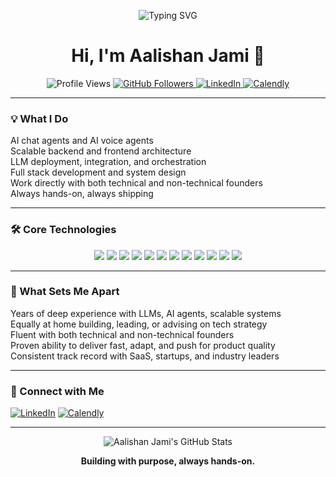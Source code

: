 <!-- Banner ASCII Art -->
<p align="center">
  <img src="https://readme-typing-svg.demolab.com/?lines=AI+Agents+Developer;LLM+Deployment+Specialist;Full+Stack+Engineer;Always+Hands-On" alt="Typing SVG" />
</p>

<h1 align="center">Hi, I'm Aalishan Jami 👋</h1>

<p align="center">
  <img src="https://komarev.com/ghpvc/?username=aalishanjami&style=flat-square" alt="Profile Views" />
  <a href="https://github.com/aalishanjami?tab=followers">
    <img src="https://img.shields.io/github/followers/aalishanjami?label=GitHub%20Followers&style=flat-square" alt="GitHub Followers" />
  </a>
  <a href="https://www.linkedin.com/in/aalishanjami/">
    <img src="https://img.shields.io/badge/LinkedIn-Connect-blue?style=flat-square&logo=linkedin" alt="LinkedIn" />
  </a>
  <a href="https://calendly.com/aalishanjami">
    <img src="https://img.shields.io/badge/Calendly-Book%20a%20Chat-orange?style=flat-square&logo=calendly" alt="Calendly" />
  </a>
</p>

---

### 💡 What I Do

AI chat agents and AI voice agents  
Scalable backend and frontend architecture  
LLM deployment, integration, and orchestration  
Full stack development and system design  
Work directly with both technical and non-technical founders  
Always hands-on, always shipping

---

### 🛠️ Core Technologies

<p align="center">
  <img src="https://img.shields.io/badge/OpenAI-000000?style=for-the-badge&logo=openai&logoColor=white"/>
  <img src="https://img.shields.io/badge/LangChain-FFCE5A?style=for-the-badge&logo=python&logoColor=black"/>
  <img src="https://img.shields.io/badge/vLLM-00BFAE?style=for-the-badge"/>
  <img src="https://img.shields.io/badge/Ollama-0A192F?style=for-the-badge"/>
  <img src="https://img.shields.io/badge/Node.js-339933?style=for-the-badge&logo=nodedotjs&logoColor=white"/>
  <img src="https://img.shields.io/badge/TypeScript-3178C6?style=for-the-badge&logo=typescript&logoColor=white"/>
  <img src="https://img.shields.io/badge/Next.js-000000?style=for-the-badge&logo=nextdotjs&logoColor=white"/>
  <img src="https://img.shields.io/badge/React-61DAFB?style=for-the-badge&logo=react&logoColor=black"/>
  <img src="https://img.shields.io/badge/Python-3776AB?style=for-the-badge&logo=python&logoColor=white"/>
  <img src="https://img.shields.io/badge/AWS-232F3E?style=for-the-badge&logo=amazonaws&logoColor=white"/>
  <img src="https://img.shields.io/badge/PostgreSQL-4169E1?style=for-the-badge&logo=postgresql&logoColor=white"/>
  <img src="https://img.shields.io/badge/Docker-2496ED?style=for-the-badge&logo=docker&logoColor=white"/>
</p>

---

### 🌟 What Sets Me Apart

Years of deep experience with LLMs, AI agents, scalable systems  
Equally at home building, leading, or advising on tech strategy  
Fluent with both technical and non-technical founders  
Proven ability to deliver fast, adapt, and push for product quality  
Consistent track record with SaaS, startups, and industry leaders

---

### 📣 Connect with Me

[![LinkedIn](https://img.shields.io/badge/LinkedIn-Connect-blue?style=flat-square&logo=linkedin)](https://www.linkedin.com/in/aalishanjami/)
[![Calendly](https://img.shields.io/badge/Calendly-Book%20a%20Chat-orange?style=flat-square&logo=calendly)](https://calendly.com/aalishanjami)

---

<p align="center">
  <img src="https://github-readme-stats.vercel.app/api?username=aalishanjami&show_icons=true&theme=default" alt="Aalishan Jami's GitHub Stats"/>
</p>

<p align="center">
  <b>Building with purpose, always hands-on.</b>
</p>
